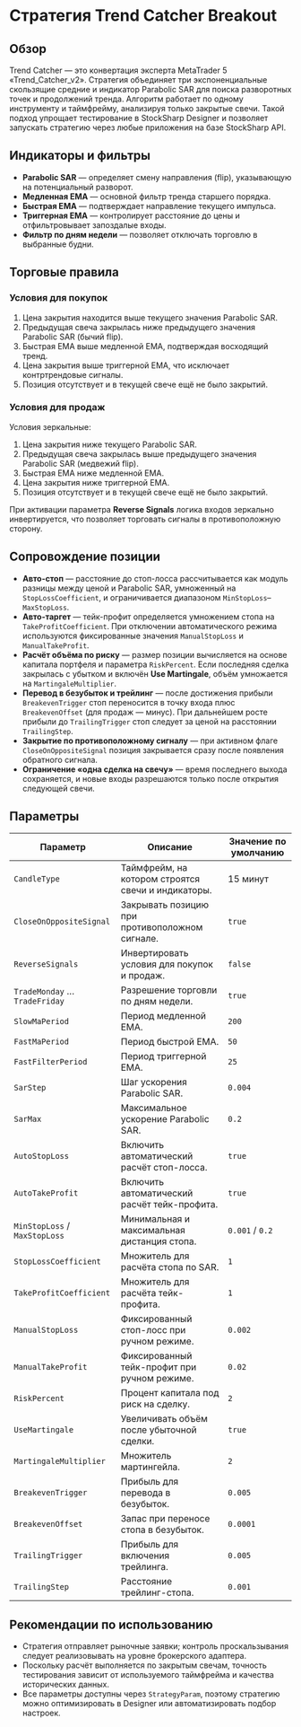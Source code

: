 # Стратегия Trend Catcher Breakout

## Обзор
Trend Catcher — это конвертация эксперта MetaTrader 5 «Trend_Catcher_v2». Стратегия объединяет три экспоненциальные скользящие средние и индикатор Parabolic SAR для поиска разворотных точек и продолжений тренда. Алгоритм работает по одному инструменту и таймфрейму, анализируя только закрытые свечи. Такой подход упрощает тестирование в StockSharp Designer и позволяет запускать стратегию через любые приложения на базе StockSharp API.

## Индикаторы и фильтры
- **Parabolic SAR** — определяет смену направления (flip), указывающую на потенциальный разворот.
- **Медленная EMA** — основной фильтр тренда старшего порядка.
- **Быстрая EMA** — подтверждает направление текущего импульса.
- **Триггерная EMA** — контролирует расстояние до цены и отфильтровывает запоздалые входы.
- **Фильтр по дням недели** — позволяет отключать торговлю в выбранные будни.

## Торговые правила
### Условия для покупок
1. Цена закрытия находится выше текущего значения Parabolic SAR.
2. Предыдущая свеча закрылась ниже предыдущего значения Parabolic SAR (бычий flip).
3. Быстрая EMA выше медленной EMA, подтверждая восходящий тренд.
4. Цена закрытия выше триггерной EMA, что исключает контртрендовые сигналы.
5. Позиция отсутствует и в текущей свече ещё не было закрытий.

### Условия для продаж
Условия зеркальные:
1. Цена закрытия ниже текущего Parabolic SAR.
2. Предыдущая свеча закрылась выше предыдущего значения Parabolic SAR (медвежий flip).
3. Быстрая EMA ниже медленной EMA.
4. Цена закрытия ниже триггерной EMA.
5. Позиция отсутствует и в текущей свече ещё не было закрытий.

При активации параметра **Reverse Signals** логика входов зеркально инвертируется, что позволяет торговать сигналы в противоположную сторону.

## Сопровождение позиции
- **Авто-стоп** — расстояние до стоп-лосса рассчитывается как модуль разницы между ценой и Parabolic SAR, умноженный на `StopLossCoefficient`, и ограничивается диапазоном `MinStopLoss`–`MaxStopLoss`.
- **Авто-таргет** — тейк-профит определяется умножением стопа на `TakeProfitCoefficient`. При отключении автоматического режима используются фиксированные значения `ManualStopLoss` и `ManualTakeProfit`.
- **Расчёт объёма по риску** — размер позиции вычисляется на основе капитала портфеля и параметра `RiskPercent`. Если последняя сделка закрылась с убытком и включён **Use Martingale**, объём умножается на `MartingaleMultiplier`.
- **Перевод в безубыток и трейлинг** — после достижения прибыли `BreakevenTrigger` стоп переносится в точку входа плюс `BreakevenOffset` (для продаж — минус). При дальнейшем росте прибыли до `TrailingTrigger` стоп следует за ценой на расстоянии `TrailingStep`.
- **Закрытие по противоположному сигналу** — при активном флаге `CloseOnOppositeSignal` позиция закрывается сразу после появления обратного сигнала.
- **Ограничение «одна сделка на свечу»** — время последнего выхода сохраняется, и новые входы разрешаются только после открытия следующей свечи.

## Параметры
| Параметр | Описание | Значение по умолчанию |
| --- | --- | --- |
| `CandleType` | Таймфрейм, на котором строятся свечи и индикаторы. | 15 минут |
| `CloseOnOppositeSignal` | Закрывать позицию при противоположном сигнале. | `true` |
| `ReverseSignals` | Инвертировать условия для покупок и продаж. | `false` |
| `TradeMonday` … `TradeFriday` | Разрешение торговли по дням недели. | `true` |
| `SlowMaPeriod` | Период медленной EMA. | `200` |
| `FastMaPeriod` | Период быстрой EMA. | `50` |
| `FastFilterPeriod` | Период триггерной EMA. | `25` |
| `SarStep` | Шаг ускорения Parabolic SAR. | `0.004` |
| `SarMax` | Максимальное ускорение Parabolic SAR. | `0.2` |
| `AutoStopLoss` | Включить автоматический расчёт стоп-лосса. | `true` |
| `AutoTakeProfit` | Включить автоматический расчёт тейк-профита. | `true` |
| `MinStopLoss` / `MaxStopLoss` | Минимальная и максимальная дистанция стопа. | `0.001` / `0.2` |
| `StopLossCoefficient` | Множитель для расчёта стопа по SAR. | `1` |
| `TakeProfitCoefficient` | Множитель для расчёта тейк-профита. | `1` |
| `ManualStopLoss` | Фиксированный стоп-лосс при ручном режиме. | `0.002` |
| `ManualTakeProfit` | Фиксированный тейк-профит при ручном режиме. | `0.02` |
| `RiskPercent` | Процент капитала под риск на сделку. | `2` |
| `UseMartingale` | Увеличивать объём после убыточной сделки. | `true` |
| `MartingaleMultiplier` | Множитель мартингейла. | `2` |
| `BreakevenTrigger` | Прибыль для перевода в безубыток. | `0.005` |
| `BreakevenOffset` | Запас при переносе стопа в безубыток. | `0.0001` |
| `TrailingTrigger` | Прибыль для включения трейлинга. | `0.005` |
| `TrailingStep` | Расстояние трейлинг-стопа. | `0.001` |

## Рекомендации по использованию
- Стратегия отправляет рыночные заявки; контроль проскальзывания следует реализовывать на уровне брокерского адаптера.
- Поскольку расчёт выполняется по закрытым свечам, точность тестирования зависит от используемого таймфрейма и качества исторических данных.
- Все параметры доступны через `StrategyParam`, поэтому стратегию можно оптимизировать в Designer или автоматизировать подбор настроек.
